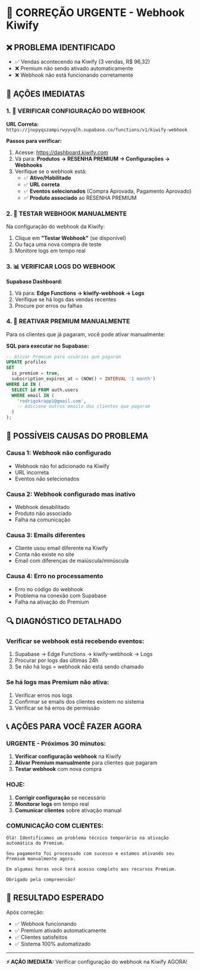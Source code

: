 # 🚨 CORREÇÃO URGENTE - Webhook Kiwify

## ❌ PROBLEMA IDENTIFICADO
- ✅ Vendas acontecendo na Kiwify (3 vendas, R$ 96,32)
- ❌ Premium não sendo ativado automaticamente
- ❌ Webhook não está funcionando corretamente

## 🔧 AÇÕES IMEDIATAS

### 1. 🔗 **VERIFICAR CONFIGURAÇÃO DO WEBHOOK**

**URL Correta:** `https://jnupyqszampirwyyvqlh.supabase.co/functions/v1/kiwify-webhook`

**Passos para verificar:**
1. Acesse: https://dashboard.kiwify.com
2. Vá para: **Produtos → RESENHA PREMIUM → Configurações → Webhooks**
3. Verifique se o webhook está:
   - ✅ **Ativo/Habilitado**
   - ✅ **URL correta**
   - ✅ **Eventos selecionados** (Compra Aprovada, Pagamento Aprovado)
   - ✅ **Produto associado** ao RESENHA PREMIUM

### 2. 🧪 **TESTAR WEBHOOK MANUALMENTE**

Na configuração do webhook da Kiwify:
1. Clique em **"Testar Webhook"** (se disponível)
2. Ou faça uma nova compra de teste
3. Monitore logs em tempo real

### 3. 📊 **VERIFICAR LOGS DO WEBHOOK**

**Supabase Dashboard:**
1. Vá para: **Edge Functions → kiwify-webhook → Logs**
2. Verifique se há logs das vendas recentes
3. Procure por erros ou falhas

### 4. 🔄 **REATIVAR PREMIUM MANUALMENTE**

Para os clientes que já pagaram, você pode ativar manualmente:

**SQL para executar no Supabase:**
```sql
-- Ativar Premium para usuários que pagaram
UPDATE profiles 
SET 
  is_premium = true,
  subscription_expires_at = (NOW() + INTERVAL '1 month')
WHERE id IN (
  SELECT id FROM auth.users 
  WHERE email IN (
    'rodrigokrapp1@gmail.com',
    -- Adicione outros emails dos clientes que pagaram
  )
);
```

## 🚨 POSSÍVEIS CAUSAS DO PROBLEMA

### **Causa 1: Webhook não configurado**
- Webhook não foi adicionado na Kiwify
- URL incorreta
- Eventos não selecionados

### **Causa 2: Webhook configurado mas inativo**
- Webhook desabilitado
- Produto não associado
- Falha na comunicação

### **Causa 3: Emails diferentes**
- Cliente usou email diferente na Kiwify
- Conta não existe no site
- Email com diferenças de maiúscula/minúscula

### **Causa 4: Erro no processamento**
- Erro no código do webhook
- Problema na conexão com Supabase
- Falha na ativação do Premium

## 🔍 DIAGNÓSTICO DETALHADO

### **Verificar se webhook está recebendo eventos:**
1. Supabase → Edge Functions → kiwify-webhook → Logs
2. Procurar por logs das últimas 24h
3. Se não há logs = webhook não está sendo chamado

### **Se há logs mas Premium não ativa:**
1. Verificar erros nos logs
2. Confirmar se emails dos clientes existem no sistema
3. Verificar se há erros de permissão

## 📞 AÇÕES PARA VOCÊ FAZER AGORA

### **URGENTE - Próximos 30 minutos:**
1. **Verificar configuração webhook** na Kiwify
2. **Ativar Premium manualmente** para clientes que pagaram
3. **Testar webhook** com nova compra

### **HOJE:**
1. **Corrigir configuração** se necessário
2. **Monitorar logs** em tempo real
3. **Comunicar clientes** sobre ativação manual

### **COMUNICAÇÃO COM CLIENTES:**
```
Olá! Identificamos um problema técnico temporário na ativação automática do Premium. 

Seu pagamento foi processado com sucesso e estamos ativando seu Premium manualmente agora.

Em algumas horas você terá acesso completo aos recursos Premium.

Obrigado pela compreensão!
```

## 🎯 RESULTADO ESPERADO

Após correção:
- ✅ Webhook funcionando
- ✅ Premium ativado automaticamente
- ✅ Clientes satisfeitos
- ✅ Sistema 100% automatizado

---

**⚡ AÇÃO IMEDIATA:** Verificar configuração do webhook na Kiwify AGORA!
